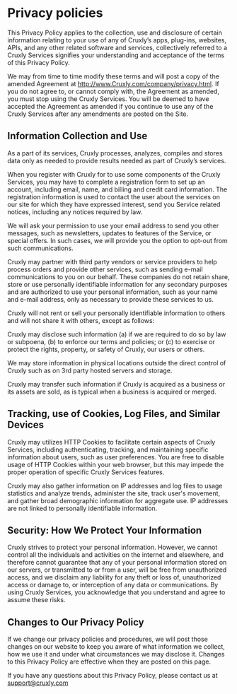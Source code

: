 # Privacy policies

This Privacy Policy applies to the collection, use and disclosure of certain information relating to your use of any of Cruxly’s apps, plug-ins, websites, APIs, and any other related software and services, collectively referred to a Cruxly Services signifies your understanding and acceptance of the terms of this Privacy Policy.

We may from time to time modify these terms and will post a copy of the amended Agreement at http://www.Cruxly.com/company/privacy.html. If you do not agree to, or cannot comply with, the Agreement as amended, you must stop using the Cruxly Services. You will be deemed to have accepted the Agreement as amended if you continue to use any of the Cruxly Services after any amendments are posted on the Site.

## Information Collection and Use
As a part of its services, Cruxly processes, analyzes, compiles and stores data only as needed to provide results needed as part of Cruxly’s services.

When you register with Cruxly for to use some components of the Cruxly Services, you may have to complete a registration form to set up an account, including email, name, and billing and credit card information. The registration information is used to contact the user about the services on our site for which they have expressed interest, send you Service related notices, including any notices required by law.

We will ask your permission to use your email address to send you other messages, such as newsletters, updates to features of the Service, or special offers. In such cases, we will provide you the option to opt-out from such communications.

Cruxly may partner with third party vendors or service providers to help process orders and provide other services, such as sending e-mail communications to you on our behalf. These companies do not retain share, store or use personally identifiable information for any secondary purposes and are authorized to use your personal information, such as your name and e-mail address, only as necessary to provide these services to us.

Cruxly will not rent or sell your personally identifiable information to others and will not share it with others, except as follows:

Cruxly may disclose such information (a) if we are required to do so by law or subpoena, (b) to enforce our terms and policies; or (c) to exercise or protect the rights, property, or safety of Cruxly, our users or others.

We may store information in physical locations outside the direct control of Cruxly such as on 3rd party hosted servers and storage.

Cruxly may transfer such information if Cruxly is acquired as a business or its assets are sold, as is typical when a business is acquired or merged.

## Tracking, use of Cookies, Log Files, and Similar Devices
Cruxly may utilizes HTTP Cookies to facilitate certain aspects of Cruxly Services, including authenticating, tracking, and maintaining specific information about users, such as user preferences. You are free to disable usage of HTTP Cookies within your web browser, but this may impede the proper operation of specific Cruxly Services features.

Cruxly may also gather information on IP addresses and log files to usage statistics and analyze trends, administer the site, track user's movement, and gather broad demographic information for aggregate use. IP addresses are not linked to personally identifiable information.

## Security: How We Protect Your Information
Cruxly strives to protect your personal information. However, we cannot control all the individuals and activities on the internet and elsewhere, and therefore cannot guarantee that any of your personal information stored on our servers, or transmitted to or from a user, will be free from unauthorized access, and we disclaim any liability for any theft or loss of, unauthorized access or damage to, or interception of any data or communications. By using Cruxly Services, you acknowledge that you understand and agree to assume these risks.

## Changes to Our Privacy Policy
If we change our privacy policies and procedures, we will post those changes on our website to keep you aware of what information we collect, how we use it and under what circumstances we may disclose it. Changes to this Privacy Policy are effective when they are posted on this page.

If you have any questions about this Privacy Policy, please contact us at support@cruxly.com